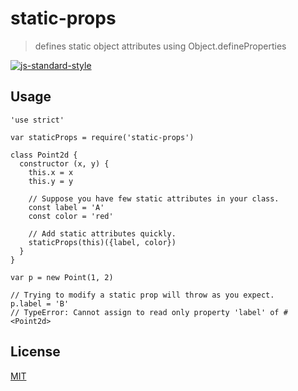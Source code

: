 # static-props

> defines static object attributes using Object.defineProperties

[![js-standard-style](https://cdn.rawgit.com/feross/standard/master/badge.svg)](https://github.com/feross/standard)

## Usage

```
'use strict'

var staticProps = require('static-props')

class Point2d {
  constructor (x, y) {
    this.x = x
    this.y = y

    // Suppose you have few static attributes in your class.
    const label = 'A'
    const color = 'red'

    // Add static attributes quickly.
    staticProps(this)({label, color})
  }
}

var p = new Point(1, 2)

// Trying to modify a static prop will throw as you expect.
p.label = 'B'
// TypeError: Cannot assign to read only property 'label' of #<Point2d>
```

## License

[MIT](http://g14n.info/mit-license)
